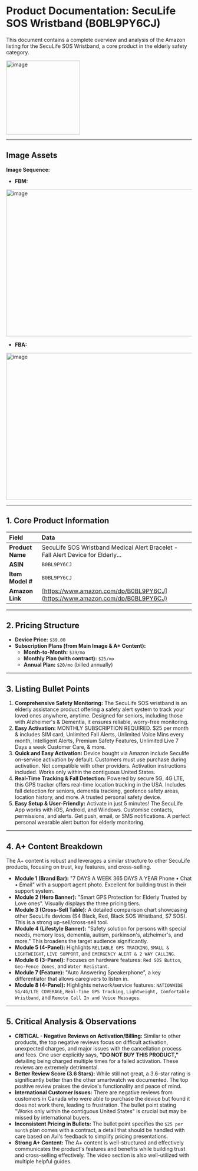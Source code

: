 # Product Documentation: SecuLife SOS Wristband (B0BL9PY6CJ)

This document contains a complete overview and analysis of the Amazon listing for the SecuLife SOS Wristband, a core product in the elderly safety category.

<img width="200" height="200" alt="image" src="https://github.com/user-attachments/assets/3b512925-eaf6-4d82-bed5-72467189e100" />

---

## Image Assets

**Image Sequence:**
*  **FBM:**
<img width="1036" height="398" alt="image" src="https://github.com/user-attachments/assets/4d1efc92-758f-46b2-9e7d-fed6162c863f" />

*  **FBA:**
<img width="1036" height="398" alt="image" src="https://github.com/user-attachments/assets/8ac76c31-9508-4d8a-bc94-a6f9ada968fa" />

---

## 1. Core Product Information

| Field | Data |
| :--- | :--- |
| **Product Name** | SecuLife SOS Wristband Medical Alert Bracelet - Fall Alert Device for Elderly... |
| **ASIN** | `B0BL9PY6CJ` |
| **Item Model #** | `B0BL9PY6CJ` |
| **Amazon Link** | [https://www.amazon.com/dp/B0BL9PY6CJ](https://www.amazon.com/dp/B0BL9PY6CJ) |

---

## 2. Pricing Structure

*   **Device Price:** `$39.00`
*   **Subscription Plans (from Main Image & A+ Content):**
    *   **Month-to-Month:** `$39/mo`
    *   **Monthly Plan (with contract):** `$25/mo`
    *   **Annual Plan:** `$20/mo` (billed annually)

---

## 3. Listing Bullet Points

1.  **Comprehensive Safety Monitoring:** The SecuLife SOS wristband is an elderly assistance product offering a safety alert system to track your loved ones anywhere, anytime. Designed for seniors, including those with Alzheimer's & Dementia, it ensures reliable, worry-free monitoring.
2.  **Easy Activation:** MONTHLY SUBSCRIPTION REQUIRED. $25 per month & includes SIM card, Unlimited Fall Alerts, Unlimited Voice Mins every month, Intelligent Alerts, Premium Safety Features, Unlimited Live 7 Days a week Customer Care, & more.
3.  **Quick and Easy Activation:** Device bought via Amazon include Seculife on-service activation by default. Customers must use purchase during activation. Not compatible with other providers. Activation instructions included. Works only within the contiguous United States.
4.  **Real-Time Tracking & Fall Detection:** Powered by secure 5G, 4G LTE, this GPS tracker offers real-time location tracking in the USA. Includes fall detection for seniors, dementia tracking, geofence safety areas, location history, and more. A trusted personal safety device.
5.  **Easy Setup & User-Friendly:** Activate in just 5 minutes! The SecuLife App works with iOS, Android, and Windows. Customise contacts, permissions, and alerts. Get push, email, or SMS notifications. A perfect personal wearable alert button for elderly monitoring.

---

## 4. A+ Content Breakdown

The A+ content is robust and leverages a similar structure to other SecuLife products, focusing on trust, key features, and cross-selling.

*   **Module 1 (Brand Bar):** "7 DAYS A WEEK 365 DAYS A YEAR Phone • Chat • Email" with a support agent photo. Excellent for building trust in their support system.
*   **Module 2 (Hero Banner):** "Smart GPS Protection for Elderly Trusted by Love ones". Visually displays the three pricing tiers.
*   **Module 3 (Cross-Sell Table):** A detailed comparison chart showcasing other SecuLife devices (S4 Black, Red, Black SOS Wristband, S7 SOS). This is a strong up-sell/cross-sell tool.
*   **Module 4 (Lifestyle Banner):** "Safety solution for persons with special needs, memory loss, dementia, autism, parkinson's, alzheimer's, and more." This broadens the target audience significantly.
*   **Module 5 (4-Panel):** Highlights `RELIABLE GPS TRACKING`, `SMALL & LIGHTWEIGHT`, `LIVE SUPPORT`, and `EMERGENCY ALERT & 2 WAY CALLING`.
*   **Module 6 (3-Panel):** Focuses on hardware features: `Red SOS Button`, `Geo-Fence Zones`, and `Water Resistant`.
*   **Module 7 (Feature):** "Auto Answering Speakerphone", a key differentiator that allows caregivers to listen in.
*   **Module 8 (4-Panel):** Highlights network/service features: `NATIONWIDE 5G/4G/LTE COVERAGE`, `Real-Time GPS Tracking`, `Lightweight, Comfortable Wristband`, and `Remote Call In and Voice Messages`.

---

## 5. Critical Analysis & Observations

*   **CRITICAL - Negative Reviews on Activation/Billing:** Similar to other products, the top negative reviews focus on difficult activation, unexpected charges, and major issues with the cancellation process and fees. One user explicitly says, **"DO NOT BUY THIS PRODUCT,"** detailing being charged multiple times for a failed activation. These reviews are extremely detrimental.
*   **Better Review Score (3.6 Stars):** While still not great, a 3.6-star rating is significantly better than the other smartwatch we documented. The top positive review praises the device's functionality and peace of mind.
*   **International Customer Issues:** There are negative reviews from customers in Canada who were able to purchase the device but found it does not work there, leading to frustration. The bullet point stating "Works only within the contiguous United States" is crucial but may be missed by international buyers.
*   **Inconsistent Pricing in Bullets:** The bullet point specifies the `$25 per month` plan comes with a contract, a detail that should be handled with care based on Avi's feedback to simplify pricing presentations.
*   **Strong A+ Content:** The A+ content is well-structured and effectively communicates the product's features and benefits while building trust and cross-selling effectively. The video section is also well-utilized with multiple helpful guides.
